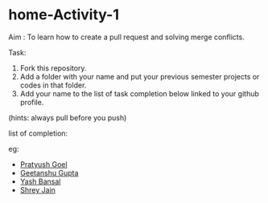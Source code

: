 # home-Activity-1
Aim : To learn how to create a pull request and solving merge conflicts.

Task:
  1. Fork this repository.
  2. Add a folder with your name and put your previous semester projects or codes in that folder.
  3. Add your name to the list of task completion below linked to your github profile.
  
  (hints: always pull before you push)

list of completion:

   eg:

   - [Pratyush Goel](https://www.github.com/pratyush1687)
   - [Geetanshu Gupta](https://www.github.com/geetanshu2502)
   - [Yash Bansal](https://www.github.com/bansalyash)
   - [Shrey Jain](https://www.github.com/shreyjain711)
